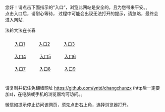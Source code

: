 您好！请点击下面指示的“入口”，浏览此网站是安全的，且为您带来平安。。 <br/>
点击入口后，请耐心等待， 过程中可能会出现无法打开的提示，请忽略，最终会进入网站. </br>

法轮大法在长春<br/>
<div style="padding:10px"><a style="margin:20px" target="_blank" href="https://d3pnelh5phiqcx.cloudfront.net/2Qpsp?ssftrz" id="ccLink1" rel="nofollow">入口1</a> <a target="_blank" style="margin:20px" href="https://dmmf0wz8yw92n.cloudfront.net/2Qpsp?zuvbo" id="ccLink2" rel="nofollow">入口2</a> <a style="margin:20px" target="_blank" href="https://d2s3tgcudn7zde.cloudfront.net/2Qpsp?wugtukf" id="ccLink3" rel="nofollow">入口3</a></div>

<div style="padding:10px" ><a style="margin:20px" target="_blank" href="https://d3pnelh5phiqcx.cloudfront.net/2Qpsp?ssftrz" id="ccLink4" rel="nofollow">入口4</a> <a style="margin:20px" href="https://dmmf0wz8yw92n.cloudfront.net/2Qpsp?zuvbo" target="_blank" id="ccLink5" rel="nofollow">入口5</a> <a style="margin:20px" href="https://d2s3tgcudn7zde.cloudfront.net/2Qpsp?wugtukf" target="_blank" id="ccLink6" rel="nofollow">入口6</a></div>

<div style="padding:10px"><a style="margin:20px" target="_blank" href="https://d3pnelh5phiqcx.cloudfront.net/2Qpsp?ssftrz" id="ccLink7" rel="nofollow">入口7</a> <a style="margin:20px" href="https://dmmf0wz8yw92n.cloudfront.net/2Qpsp?zuvbo" target="_blank" id="ccLink8" rel="nofollow">入口8</a> <a style="margin:20px" target="_blank" href="https://d2s3tgcudn7zde.cloudfront.net/2Qpsp?wugtukf" id="ccLink9" rel="nofollow">入口9</a></div>

<br/>



请复制并记住免翻墙网址 https://github.com/yntd/changchunzx (http后一定要加s)，在电脑或手机的浏览器均可访问。。<br/>

微信如提示停止访问该网页，须先点击右上角，选择浏览器打开。
